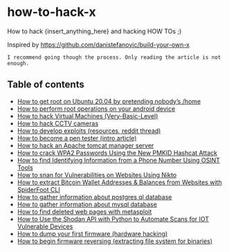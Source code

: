 # how-to-hack-x
How to hack {insert_anything_here} and hacking HOW TOs ;)

Inspired by https://github.com/danistefanovic/build-your-own-x

```
I recommend going though the process. Only reading the article is not enough. 
```

## Table of contents

* [How to get root on Ubuntu 20.04 by pretending nobody’s /home](https://securitylab.github.com/research/Ubuntu-gdm3-accountsservice-LPE)
* [How to perform root operations on your android device](https://mutsinzi.com/installing-sudo-on-android/)
* [How to hack Virtual Machines (Very-Basic-Level)](http://www.hacker.org/hvm/)
* [How to hack CCTV cameras](https://learncctv.com/how-to-hack-cctv-camera/)
* [How to develop exploits (resources, reddit thread)](https://www.reddit.com/r/ExploitDev/comments/fk7kpw/learn_exploit_dev_while_selfisolating/)
* [How to become a pen tester (intro article) ](https://www.corelan.be/index.php/2015/10/13/how-to-become-a-pentester/)
* [How to hack an Apache tomcat manager server](https://www.hackingarticles.in/multiple-ways-to-exploit-tomcat-manager/)
* [How to crack WPA2 Passwords Using the New PMKID Hashcat Attack](https://null-byte.wonderhowto.com/how-to/hack-wi-fi-cracking-wpa2-passwords-using-new-pmkid-hashcat-attack-0189379/)
* [How to find Identifying Information from a Phone Number Using OSINT Tools](https://null-byte.wonderhowto.com/how-to/find-identifying-information-from-phone-number-using-osint-tools-0195472/)
* [How to snan for Vulnerabilities on Websites Using Nikto](https://null-byte.wonderhowto.com/how-to/scan-for-vulnerabilities-any-website-using-nikto-0151729/)
* [How to extract Bitcoin Wallet Addresses & Balances from Websites with SpiderFoot CLI](https://null-byte.wonderhowto.com/how-to/extract-bitcoin-wallet-addresses-balances-from-websites-with-spiderfoot-cli-0238107/)
* [How to gather information about postgres ql database](https://null-byte.wonderhowto.com/how-to/gather-information-postgresql-databases-with-metasploit-0218317/)
* [How to gather information about mysql database](https://null-byte.wonderhowto.com/how-to/enumerate-mysql-databases-with-metasploit-0203485/)
* [How to find deleted web pages with metasploit](https://null-byte.wonderhowto.com/how-to/hack-like-pro-metasploit-for-aspiring-hacker-part-10-finding-deleted-webpages-0165555/)
* [How to Use the Shodan API with Python to Automate Scans for IOT Vulnerable Devices](https://null-byte.wonderhowto.com/how-to/hacks-mr-robot-use-shodan-api-with-python-automate-scans-for-vulnerable-devices-0180975/)
* [How to dump your first firmware (hardware hacking)](https://blog.nvisium.com/intro-to-hardware-hacking-dumping-your-first-firmware)
* [How to begin firmware reversing (extracting file system for binaries)](https://blog.securelayer7.net/how-to-start-iot-device-firmware-reverse-engineering/)
